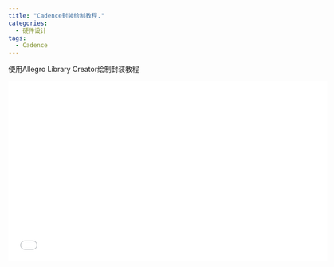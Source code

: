 ```yaml
---
title: "Cadence封装绘制教程."
categories: 
  - 硬件设计
tags:
  - Cadence
---
```


<!-- <iframe width="640" height="360" src="https://www.youtube-nocookie.com/embed/-PVofD2A9t8?controls=0" frameborder="0" allowfullscreen></iframe> -->

使用Allegro Library Creator绘制封装教程

<iframe width="640" height="360" src="//player.bilibili.com/player.html?isOutside=true&aid=113012266568403&bvid=BV16uWQewEt5&cid=500001659977459&p=1" scrolling="no" border="0" frameborder="no" framespacing="0" allowfullscreen="true"></iframe>
